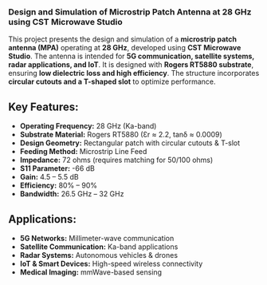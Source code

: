 ### **Design and Simulation of Microstrip Patch Antenna at 28 GHz using CST Microwave Studio**  
This project presents the design and simulation of a **microstrip patch antenna (MPA)** operating at **28 GHz**, developed using **CST Microwave Studio**. The antenna is intended for **5G communication, satellite systems, radar applications, and IoT**. It is designed with **Rogers RT5880 substrate**, ensuring **low dielectric loss and high efficiency**. The structure incorporates **circular cutouts and a T-shaped slot** to optimize performance.

## **Key Features:**  
- **Operating Frequency:** 28 GHz (Ka-band)  
- **Substrate Material:** Rogers RT5880 (Ɛr ≈ 2.2, tanδ ≈ 0.0009)  
- **Design Geometry:** Rectangular patch with circular cutouts & T-slot  
- **Feeding Method:** Microstrip Line Feed  
- **Impedance:** 72 ohms (requires matching for 50/100 ohms)  
- **S11 Parameter:** -66 dB   
- **Gain:** 4.5 – 5.5 dB  
- **Efficiency:** 80% – 90%  
- **Bandwidth:** 26.5 GHz – 32 GHz  

## **Applications:**  
- **5G Networks:** Millimeter-wave communication  
- **Satellite Communication:** Ka-band applications  
- **Radar Systems:** Autonomous vehicles & drones  
- **IoT & Smart Devices:** High-speed wireless connectivity  
- **Medical Imaging:** mmWave-based sensing  
